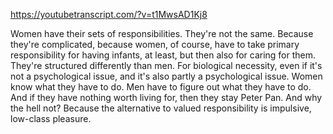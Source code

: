 https://youtubetranscript.com/?v=t1MwsAD1Kj8

 Women have their sets of responsibilities. They're not the same. Because they're complicated, because women, of course, have to take primary responsibility for having infants, at least, but then also for caring for them. They're structured differently than men. For biological necessity, even if it's not a psychological issue, and it's also partly a psychological issue. Women know what they have to do. Men have to figure out what they have to do. And if they have nothing worth living for, then they stay Peter Pan. And why the hell not? Because the alternative to valued responsibility is impulsive, low-class pleasure.